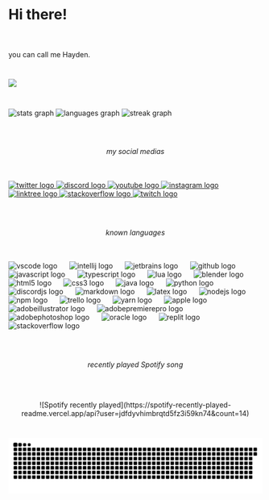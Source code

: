 <br clear="both">

<h1 align="left">Hi there!</h1>

###

<br clear="both">

<p align="left">you can call me Hayden.</p>

###

<br clear="both">

<div align="left">
  <img src="https://profile-counter.glitch.me/haydenykh/count.svg?"  />
</div>

###

<br clear="both">

<div align="left">
  <img src="https://github-readme-stats.vercel.app/api?username=haydenykh&hide_title=false&hide_rank=false&show_icons=true&include_all_commits=true&count_private=true&disable_animations=false&theme=discord_old_blurple&locale=en&hide_border=false&order=1&custom_title=My%20Statistics" height="128" alt="stats graph"  />
  <img src="https://github-readme-stats.vercel.app/api/top-langs?username=haydenykh&locale=en&hide_title=false&layout=compact&card_width=320&langs_count=10&theme=discord_old_blurple&hide_border=false&order=2&custom_title=My%20Most%20Used%20Languages" height="128" alt="languages graph"  />
  <img src="https://streak-stats.demolab.com?user=haydenykh&locale=en&mode=daily&theme=dracula&hide_border=false&border_radius=5&date_format=M%20j%5B,%20Y%5D&order=3" height="128" alt="streak graph"  />
</div>

###

<br clear="both">

<h6 align="center">my social medias</h6>

###

<br clear="both">

<div align="left">
  <a href="https://twitter.com/@haydenykh_" target="_blank">
    <img src="https://raw.githubusercontent.com/maurodesouza/profile-readme-generator/master/src/assets/icons/social/twitter/default.svg" width="42" height="26" alt="twitter logo"  />
  </a>
  <a href="https://discord.com/users/900561055472840724" target="_blank">
    <img src="https://raw.githubusercontent.com/maurodesouza/profile-readme-generator/master/src/assets/icons/social/discord/default.svg" width="42" height="26" alt="discord logo"  />
  </a>
  <a href="https://youtube.com@haydenykh" target="_blank">
    <img src="https://raw.githubusercontent.com/maurodesouza/profile-readme-generator/master/src/assets/icons/social/youtube/default.svg" width="42" height="26" alt="youtube logo"  />
  </a>
  <a href="https://instagram.com/@haydenykh" target="_blank">
    <img src="https://raw.githubusercontent.com/maurodesouza/profile-readme-generator/master/src/assets/icons/social/instagram/default.svg" width="42" height="26" alt="instagram logo"  />
  </a>
  <a href="https://linktr.ee/haydenykh" target="_blank">
    <img src="https://raw.githubusercontent.com/maurodesouza/profile-readme-generator/master/src/assets/icons/social/linktree/default.svg" width="42" height="26" alt="linktree logo"  />
  </a>
  <a href="https://stackoverflow.com/users/16947480" target="_blank">
    <img src="https://raw.githubusercontent.com/maurodesouza/profile-readme-generator/master/src/assets/icons/social/stackoverflow/default.svg" width="42" height="26" alt="stackoverflow logo"  />
  </a>
  <a href="https://www.twitch.tv/haydenykh" target="_blank">
    <img src="https://raw.githubusercontent.com/maurodesouza/profile-readme-generator/master/src/assets/icons/social/twitch/default.svg" width="42" height="26" alt="twitch logo"  />
  </a>
</div>

###

<br clear="both">

<h6 align="center">known languages</h6>

###

<br clear="both">

<div align="left">
  <img src="https://cdn.simpleicons.org/visualstudiocode/007ACC" height="26" alt="vscode logo"  />
  <img width="16" />
  <img src="https://cdn.simpleicons.org/intellijidea/000000" height="26" alt="intellij logo"  />
  <img width="16" />
  <img src="https://cdn.simpleicons.org/jetbrains/000000" height="26" alt="jetbrains logo"  />
  <img width="16" />
  <img src="https://cdn.simpleicons.org/github/181717" height="26" alt="github logo"  />
  <img width="16" />
  <img src="https://cdn.simpleicons.org/javascript/F7DF1E" height="26" alt="javascript logo"  />
  <img width="16" />
  <img src="https://cdn.simpleicons.org/typescript/3178C6" height="26" alt="typescript logo"  />
  <img width="16" />
  <img src="https://cdn.simpleicons.org/lua/2C2D72" height="26" alt="lua logo"  />
  <img width="16" />
  <img src="https://cdn.simpleicons.org/blender/F5792A" height="26" alt="blender logo"  />
  <img width="16" />
  <img src="https://cdn.simpleicons.org/html5/E34F26" height="26" alt="html5 logo"  />
  <img width="16" />
  <img src="https://cdn.simpleicons.org/css3/1572B6" height="26" alt="css3 logo"  />
  <img width="16" />
  <img src="https://skillicons.dev/icons?i=java" height="26" alt="java logo"  />
  <img width="16" />
  <img src="https://cdn.simpleicons.org/python/3776AB" height="26" alt="python logo"  />
  <img width="16" />
  <img src="https://cdn.jsdelivr.net/gh/devicons/devicon/icons/discordjs/discordjs-plain.svg" height="26" alt="discordjs logo"  />
  <img width="16" />
  <img src="https://cdn.simpleicons.org/markdown/000000" height="26" alt="markdown logo"  />
  <img width="16" />
  <img src="https://cdn.simpleicons.org/latex/008080" height="26" alt="latex logo"  />
  <img width="16" />
  <img src="https://cdn.simpleicons.org/nodedotjs/339933" height="26" alt="nodejs logo"  />
  <img width="16" />
  <img src="https://cdn.simpleicons.org/npm/CB3837" height="26" alt="npm logo"  />
  <img width="16" />
  <img src="https://cdn.simpleicons.org/trello/0052CC" height="26" alt="trello logo"  />
  <img width="16" />
  <img src="https://cdn.simpleicons.org/yarn/2C8EBB" height="26" alt="yarn logo"  />
  <img width="16" />
  <img src="https://cdn.simpleicons.org/apple/000000" height="26" alt="apple logo"  />
  <img width="16" />
  <img src="https://skillicons.dev/icons?i=ai" height="26" alt="adobeillustrator logo"  />
  <img width="16" />
  <img src="https://skillicons.dev/icons?i=pr" height="26" alt="adobepremierepro logo"  />
  <img width="16" />
  <img src="https://skillicons.dev/icons?i=ps" height="26" alt="adobephotoshop logo"  />
  <img width="16" />
  <img src="https://cdn.simpleicons.org/oracle/F80000" height="26" alt="oracle logo"  />
  <img width="16" />
  <img src="https://cdn.simpleicons.org/replit/F26207" height="26" alt="replit logo"  />
  <img width="16" />
  <img src="https://cdn.simpleicons.org/stackoverflow/F58025" height="26" alt="stackoverflow logo"  />
</div>

###

<br clear="both">

<h6 align="center">recently played Spotify song</h6>

###

<br clear="both">

<p align="center">![Spotify recently played](https://spotify-recently-played-readme.vercel.app/api?user=jdfdyvhimbrqtd5fz3i59kn74&count=14)</p>

###

<br clear="both">

<img src="https://raw.githubusercontent.com/haydenykh/haydenykh/output/snake.svg" alt="Snake animation" />

###
